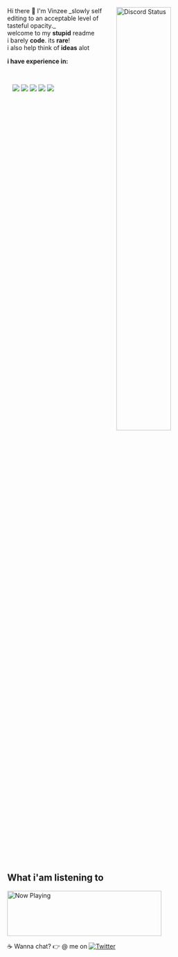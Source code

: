 <a href="https://discord.com/users/216830165823520768" target="_blank">
	<img width="50%" align="right" alt="Discord Status" src="https://lanyard.cnrad.dev/api/216830165823520768?bg=1f1f1f&borderRadius=5px">
</a>

<div align="left">
Hi there 👋  I'm Vinzee
_slowly self editing to an acceptable level of tasteful opacity._ <br>
welcome to my <b>stupid</b> readme <br>
i barely <b>code</b>. its <b>rare</b>! <br>
i also help think of <b>ideas</b> alot <br>

**i have experience in:**
</div>


<div align="left">‎ </div> 

<p align="left">
    <text>‎ </text>
      <text>‎ </text>
        <text>‎ </text>

  <img src="https://img.icons8.com/color/48/000000/javascript.png"/>
  <img src="https://img.icons8.com/color/48/000000/typescript.png"/>
  <img src="https://img.icons8.com/color/48/000000/html-5.png"/>
  <img src="https://img.icons8.com/color/48/000000/css3.png"/>
  <img src="https://img.icons8.com/color/48/000000/python.png"/>
  <img  width="50%" align="left src="https://github-readme-stats.vercel.app/api/top-langs/?username=eeznivx&langs_count=8&count_private=true&layout=compact&theme=react&hide_border=true&bg_color=0D1117">
</p>
<img src"https://camo.githubusercontent.com/635f818cd1c8834ec21a63a54fa5dffd0d84b7ecacdceb9c6e037a982f34dc08/68747470733a2f2f6769746875622d726561646d652d73746174732e76657263656c2e6170702f6170692f746f702d6c616e67732f3f757365726e616d653d6865796974736c656f266c616e67735f636f756e743d3826636f756e745f707269766174653d74727565266c61796f75743d636f6d70616374267468656d653d726561637426686964655f626f726465723d747275652662675f636f6c6f723d304431313137" />

## What i'am listening to
<a href="https://spotify-vinzee.vercel.app/api/now-playing?open=yes">
  <img src="https://spotify-vinzee.vercel.app/api/now-playing" width="356" height="104" alt="Now Playing"/>
</a>

☕ Wanna chat? 👉 @ me on [![Twitter](https://img.shields.io/twitter/follow/eeznivx?label=Follow&style=social)](https://twitter.com/eeznivx)
